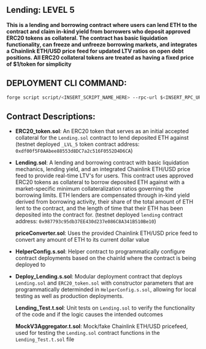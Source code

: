 ## Lending: LEVEL 5

**This is a lending and borrowing contract where users can lend ETH to the contract and claim in-kind yield from borrowers who deposit approved ERC20 tokens as collateral. The contract has basic liquidation functionality, can freeze and unfreeze borrowing markets, and integrates a Chainlink ETH/USD price feed for updated LTV ratios on open debt positions. All ERC20 collateral tokens are treated as having a fixed price of $1/token for simplicity**

## DEPLOYMENT CLI COMMAND:

```bash
forge script script/<INSERT_SCRIPT_NAME_HERE> --rpc-url $<INSERT_RPC_URL_HERE> --account <INSERT_ACCOUNT_NAME_HERE> --sender <INSERT_ADDRESS_FOR_THE_ACCOUNT_HERE> --verify --etherscan-api-key $<INSERT_BLOCKEXPLORER_API_KEY_HERE> --broadcast -vvvv
```

## Contract Descriptions:

- **ERC20_token.sol**: An ERC20 token that serves as an initial accepted collateral for the `Lending.sol` contract to lend deposited ETH against (testnet deployed `_LVL_5` token contract address: `0xdf00f5F0AAbee88553d8DC7a2c516F0552D4D6CA`)

- **Lending.sol**: A lending and borrowing contract with basic liquidation mechanics, lending yield, and an integrated Chainlink ETH/USD price feed to provide real-time LTV's for users. This contract uses approved ERC20 tokens as collateral to borrow deposited ETH against with a market-specific minimum collateralization ratios governing the borrowing limits. ETH lenders are compensated through in-kind yield derived from borrowing activity, their share of the total amount of ETH lent to the contract, and the length of time that their ETH has been deposited into the contract for. (testnet deployed `lending` contract address: `0x987793c95db37EE430d237e086C8A341B510Be10`)

  **priceConverter.sol**: Uses the provided Chainlink ETH/USD price feed to convert any amount of ETH to its current dollar value

- **HelperConfig.s.sol**: Helper contract to programmatically configure contract deployments based on the chainId where the contract is being deployed to

- **Deploy_Lending.s.sol**: Modular deployment contract that deploys `Lending.sol` and `ERC20_token.sol` with constructor parameters that are programmatically determinded in `HelperConfig.s.sol`, allowing for local testing as well as production deployments.

  **Lending_Test.t.sol**: Unit tests on `Lending.sol` to verify the functionality of the code and if the logic causes the intended outcomes

  **MockV3Aggregator.t.sol**: Mock/fake Chainlink ETH/USD pricefeed, used for testing the `Lending.sol` contract functions in the `Lending_Test.t.sol` file
